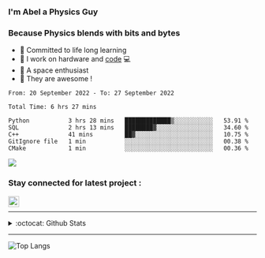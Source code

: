 ### I'm Abel a Physics Guy

### Because Physics blends with bits and bytes

- 🍭 Committed to life long learning
- 🗽 I work on hardware and [code](https://www.stopstalk.com/user/profile/AbelDixon) 💻
- 🚀 A space enthusiast 
- 🎹 They are awesome !


<!--START_SECTION:waka-->

```text
From: 20 September 2022 - To: 27 September 2022

Total Time: 6 hrs 27 mins

Python           3 hrs 28 mins   █████████████▒░░░░░░░░░░░   53.91 %
SQL              2 hrs 13 mins   ████████▓░░░░░░░░░░░░░░░░   34.60 %
C++              41 mins         ██▓░░░░░░░░░░░░░░░░░░░░░░   10.75 %
GitIgnore file   1 min           ░░░░░░░░░░░░░░░░░░░░░░░░░   00.38 %
CMake            1 min           ░░░░░░░░░░░░░░░░░░░░░░░░░   00.36 %
```

<!--END_SECTION:waka-->

![](https://komarev.com/ghpvc/?username=CasCard&color=blueviolet)

### Stay connected for latest project :

[<img align="left" alt="Abel | LinkedIn" width="22px" src="https://cdn.jsdelivr.net/npm/simple-icons@v3/icons/linkedin.svg" />][linkedin]

<br />

--- 

<details>
  <summary>:octocat: Github Stats</summary>

  <img align="left" alt="CasCard Github Stats" src="https://github-readme-stats.codestackr.vercel.app/api?username=CasCard&show_icons=true&theme=dracula&count_private=true" />

</details>

---

![Top Langs](https://github-readme-stats.vercel.app/api/top-langs/?username=CasCard&layout=compact)

[website]: https://innovaim.in
[linkedin]: https://linkedin.com/in/abelcdixon
